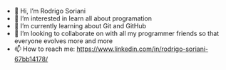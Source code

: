 - 👋 Hi, I’m Rodrigo Soriani
- 👀 I’m interested in learn all about programation
- 🌱 I’m currently learning about Git and GitHub
- 💞️ I’m looking to collaborate on with all my programmer friends so that everyone evolves more and more
- 📫 How to reach me: https://www.linkedin.com/in/rodrigo-soriani-67bb14178/

<!---
RodrigoSoriani95/RodrigoSoriani95 is a ✨ special ✨ repository because its `README.md` (this file) appears on your GitHub profile.
You can click the Preview link to take a look at your changes.
--->
